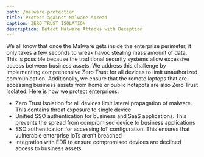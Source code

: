 ```yaml
---
path: /malware-protection
title: Protect against Malware spread
caption: ZERO TRUST ISOLATION
description: Detect Malware Attacks with Deception
---
```

We all know that once the Malware gets inside the enterprise perimeter, it only takes a few seconds to wreak havoc stealing mass amount of data. This is possible because the traditional security systems allow excessive access between business assets. We address this challenge by implementing comprehensive Zero Trust for all devices to limit unauthorized communication. Additionally, we ensure that the remote laptops that are accessing business assets from home or public hotspots are also Zero Trust Isolated. Here is how we protect enterprises:

* Zero Trust Isolation for all devices limit lateral propagation of malware. This contains threat exposure to single device
* Unified SSO authentication for business and SaaS applications. This prevents the spread from compromised device to business applications
* SSO authentication for accessing IoT configuration. This ensures that vulnerable enterprise IoTs aren’t breached
* Integration with EDR to ensure compromised devices are declined access to business assets